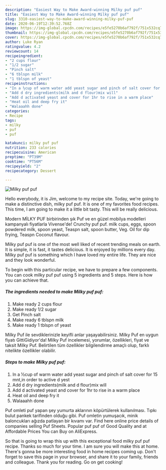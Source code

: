 ```yaml
---
description: "Easiest Way to Make Award-winning Milky puf puf"
title: "Easiest Way to Make Award-winning Milky puf puf"
slug: 3310-easiest-way-to-make-award-winning-milky-puf-puf
date: 2020-06-19T12:39:52.768Z
image: https://img-global.cpcdn.com/recipes/e5fe5270b6af792f/751x532cq70/milky-puf-puf-recipe-main-photo.jpg
thumbnail: https://img-global.cpcdn.com/recipes/e5fe5270b6af792f/751x532cq70/milky-puf-puf-recipe-main-photo.jpg
cover: https://img-global.cpcdn.com/recipes/e5fe5270b6af792f/751x532cq70/milky-puf-puf-recipe-main-photo.jpg
author: Luke Ryan
ratingvalue: 4.2
reviewcount: 14
recipeingredient:
- "2 cups flour"
- "1/2 sugar"
- "Pinch salt"
- "6 tblspn milk"
- "1 tblspn of yeast"
recipeinstructions:
- "In a ½cup of warm water add yeast sugar and pinch of salt cover for 15 mnt,in order to active d yest"
- "Add d dry ingredients(milk and d flour)mix will"
- "Add d activated yeast and cover for 1hr to rise in a warm place"
- "Heat oil and deep fry it"
- "Walaaahh done"
categories:
- Recipe
tags:
- milky
- puf
- puf

katakunci: milky puf puf 
nutrition: 233 calories
recipecuisine: American
preptime: "PT39M"
cooktime: "PT56M"
recipeyield: "2"
recipecategory: Dessert

---
```



![Milky puf puf](https://img-global.cpcdn.com/recipes/e5fe5270b6af792f/751x532cq70/milky-puf-puf-recipe-main-photo.jpg)

Hello everybody, it is Jim, welcome to my recipe site. Today, we're going to make a distinctive dish, milky puf puf. It is one of my favorites food recipes. This time, I am going to make it a little bit tasty. This will be really delicious.

Modern MİLKY PUF birbirinden şık Puf ve en güzel mobilya modelleri kampanyalı fiyatlarla Vivense&#39;de! Crunchy puf puf. milk cups, eggs, spoon powdered milk, spoon yeast, Teaspn salt, spoon butter, Veg. Oil for dip frying, Teaspn Coconut flavour.

Milky puf puf is one of the most well liked of recent trending meals on earth. It is simple, it is fast, it tastes delicious. It is enjoyed by millions every day. Milky puf puf is something which I have loved my entire life. They are nice and they look wonderful.


To begin with this particular recipe, we have to prepare a few components. You can cook milky puf puf using 5 ingredients and 5 steps. Here is how you can achieve that.

<!--inarticleads1-->

##### The ingredients needed to make Milky puf puf:

1. Make ready 2 cups flour
1. Make ready 1/2 sugar
1. Get Pinch salt
1. Make ready 6 tblspn milk
1. Make ready 1 tblspn of yeast


Milky Puf ile sevdiklerinizle keyifli anlar yaşayabilirsiniz. Milky Puf en uygun fiyatı GittiGidiyor&#39;da! Milky Puf incelemesi, yorumlar, özellikleri, fiyat ve taksit Milky Puf. Belirtilen tüm özellikler bilgilendirme amaçlı olup, farklı nitelikte özellikler olabilir. 

<!--inarticleads2-->

##### Steps to make Milky puf puf:

1. In a ½cup of warm water add yeast sugar and pinch of salt cover for 15 mnt,in order to active d yest
1. Add d dry ingredients(milk and d flour)mix will
1. Add d activated yeast and cover for 1hr to rise in a warm place
1. Heat oil and deep fry it
1. Walaaahh done


Puf omleti puf yapan şey yumurta aklarının köpürtülerek kullanılması. Tıpkı bulut pankek tarifinden olduğu gibi. Puf omletin yumuşacık, minik baloncukları ağızda patlayan bir kıvamı var. Find here online price details of companies selling Puf Sheets. Popular puf puf of Good Quality and at Affordable Prices You can Buy on AliExpress. 

So that is going to wrap this up with this exceptional food milky puf puf recipe. Thanks so much for your time. I am sure you will make this at home. There's gonna be more interesting food in home recipes coming up. Don't forget to save this page in your browser, and share it to your family, friends and colleague. Thank you for reading. Go on get cooking!
